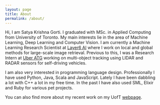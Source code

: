 ```yaml
---
layout: page
title: About
permalink: /about/
---
```


Hi, I am Satya Krishna Gorti. I graduated with MSc. in Applied Computing from University of Toronto. My main interests lie in the area of Machine Learning, Deep Learning and Computer Vision. I am currently a Machine Learning Research Scientist at [Layer6 AI](https://layer6.ai) where I work on local and global methods for large-scale image retrieval. Previous to this, I was a Research Intern at [Uber ATG](https://www.uber.com/us/en/atg/) working on multi-object tracking using LIDAR and RADAR sensors for self-driving vehicles.

I am also very interested in programming language design. Professionally I have used Python, Java, Scala and JavaScript. Lately I have been dabbling a lot with C++ a lot in my free time. In the past I have also used SML, Elixir and Ruby for various pet projects.

You can also find more about my recent work on my UofT [webpage](http://www.cs.toronto.edu/~satyag/).